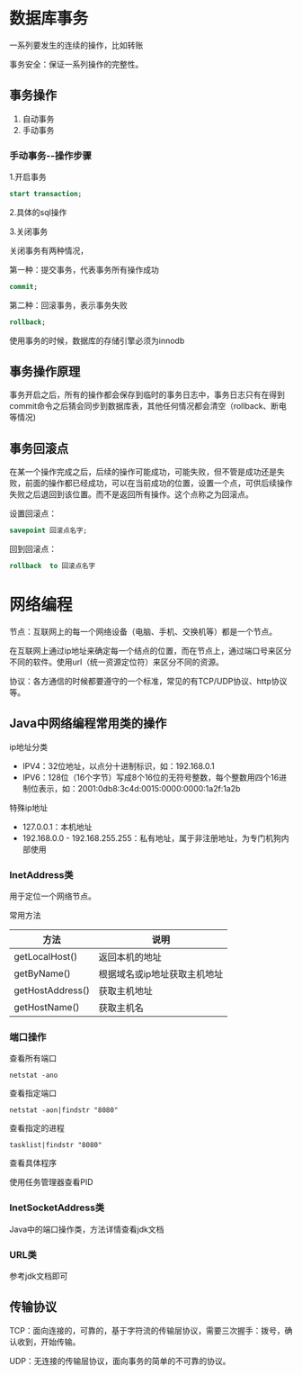 

# 数据库事务

一系列要发生的连续的操作，比如转账

事务安全：保证一系列操作的完整性。

## 事务操作

1. 自动事务
2. 手动事务

### 手动事务--操作步骤

1.开启事务

```sql
start transaction;
```

2.具体的sql操作

3.关闭事务

关闭事务有两种情况，

第一种：提交事务，代表事务所有操作成功

```sql
commit;
```

第二种：回滚事务，表示事务失败

```sql
rollback;
```

使用事务的时候，数据库的存储引擎必须为innodb

## 事务操作原理

事务开启之后，所有的操作都会保存到临时的事务日志中，事务日志只有在得到commit命令之后猜会同步到数据库表，其他任何情况都会清空（rollback、断电等情况)

## 事务回滚点

在某一个操作完成之后，后续的操作可能成功，可能失败，但不管是成功还是失败，前面的操作都已经成功，可以在当前成功的位置，设置一个点，可供后续操作失败之后退回到该位置。而不是返回所有操作。这个点称之为回滚点。

设置回滚点：

```sql
savepoint 回滚点名字;
```

回到回滚点：

```sql
rollback  to 回滚点名字
```



# 网络编程

节点：互联网上的每一个网络设备（电脑、手机、交换机等）都是一个节点。

在互联网上通过ip地址来确定每一个结点的位置，而在节点上，通过端口号来区分不同的软件。使用url（统一资源定位符）来区分不同的资源。

协议：各方通信的时候都要遵守的一个标准，常见的有TCP/UDP协议、http协议等。

## Java中网络编程常用类的操作

ip地址分类

- IPV4：32位地址，以点分十进制标识，如：192.168.0.1
- IPV6：128位（16个字节）写成8个16位的无符号整数，每个整数用四个16进制位表示，如：2001:0db8:3c4d:0015:0000:0000:1a2f:1a2b

特殊ip地址

- 127.0.0.1：本机地址
- 192.168.0.0 - 192.168.255.255：私有地址，属于非注册地址，为专门机狗内部使用

### InetAddress类

用于定位一个网络节点。

常用方法

| 方法             | 说明                         |
| ---------------- | ---------------------------- |
| getLocalHost()   | 返回本机的地址               |
| getByName()      | 根据域名或ip地址获取主机地址 |
| getHostAddress() | 获取主机地址                 |
| getHostName()    | 获取主机名                   |

### 端口操作

查看所有端口

```shell
netstat -ano
```

查看指定端口

```shell
netstat -aon|findstr "8080"
```

查看指定的进程

```shell
tasklist|findstr "8080"
```

查看具体程序

使用任务管理器查看PID

### InetSocketAddress类

Java中的端口操作类，方法详情查看jdk文档

### URL类

参考jdk文档即可

## 传输协议

TCP：面向连接的，可靠的，基于字符流的传输层协议，需要三次握手：拨号，确认收到，开始传输。

UDP：无连接的传输层协议，面向事务的简单的不可靠的协议。